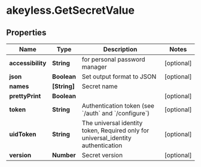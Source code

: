 # akeyless.GetSecretValue

## Properties

Name | Type | Description | Notes
------------ | ------------- | ------------- | -------------
**accessibility** | **String** | for personal password manager | [optional] 
**json** | **Boolean** | Set output format to JSON | [optional] 
**names** | **[String]** | Secret name | 
**prettyPrint** | **Boolean** |  | [optional] 
**token** | **String** | Authentication token (see &#x60;/auth&#x60; and &#x60;/configure&#x60;) | [optional] 
**uidToken** | **String** | The universal identity token, Required only for universal_identity authentication | [optional] 
**version** | **Number** | Secret version | [optional] 


